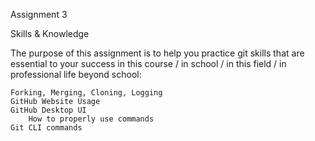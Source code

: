 Assignment 3

Skills & Knowledge

The purpose of this assignment is to help you practice git skills that are essential to your success in this course / in school / in this field / in professional life beyond school: 

    Forking, Merging, Cloning, Logging​
    GitHub Website Usage​
    GitHub Desktop UI​
        How to properly use commands​
    Git CLI commands
